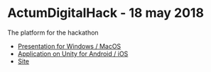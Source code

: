 # ActumDigitalHack - 18 may 2018

The platform for the hackathon

* [Presentation for Windows / MacOS](https://github.com/mike-petrov/hackatons/tree/master/ActumDigitalHack%20-%2018%20may%202018/Presentation)
* [Application on Unity for Android / iOS](https://github.com/mike-petrov/hackatons/tree/master/ActumDigitalHack%20-%2018%20may%202018/Application)
* [Site](https://github.com/mike-petrov/hackatons/tree/master/ActumDigitalHack%20-%2018%20may%202018/site)